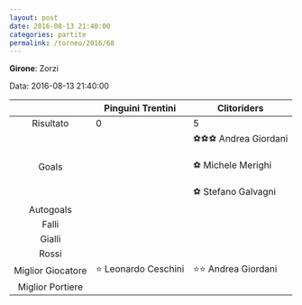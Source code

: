 ```yaml
---
layout: post
date: 2016-08-13 21:40:00
categories: partite
permalink: /torneo/2016/68
---
```

**Girone**: Zorzi

Data: 2016-08-13 21:40:00

| | Pinguini Trentini | Clitoriders |
|:-----:|-----|-----|
Risultato|0|5
Goals||⚽⚽⚽ Andrea Giordani<br/><br/>⚽ Michele Merighi<br/><br/>⚽ Stefano Galvagni<br/>
Autogoals||
Falli||
Gialli||
Rossi||
Miglior Giocatore|⭐ Leonardo Ceschini<br/>|⭐⭐ Andrea Giordani<br/>
Miglior Portiere||